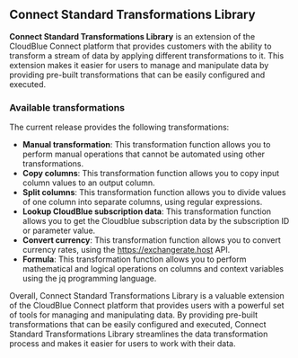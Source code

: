 ## Connect Standard Transformations Library

**Connect Standard Transformations Library** is an extension of the CloudBlue Connect platform that provides customers with the ability to transform a stream of data by applying different transformations to it. This extension makes it easier for users to manage and manipulate data by providing pre-built transformations that can be easily configured and executed.

### Available transformations

The current release provides the following transformations:

* **Manual transformation**: This transformation function allows you to perform manual operations that cannot be automated using other transformations.
* **Copy columns**: This transformation function allows you to copy input column values to an output column.
* **Split columns**: This transformation function allows you to divide values of one column into separate columns, using regular expressions.
* **Lookup CloudBlue subscription data**: This transformation function allows you to get the Cloudblue subscription data by the subscription ID or parameter value.
*  **Convert currency**: This transformation function allows you to convert currency rates, using the https://exchangerate.host API.
*  **Formula**: This transformation function allows you to perform mathematical and logical operations on columns and context variables using the jq programming language.


Overall, Connect Standard Transformations Library is a valuable extension of the CloudBlue Connect platform that provides users with a powerful set of tools for managing and manipulating data. By providing pre-built transformations that can be easily configured and executed, Connect Standard Transformations Library streamlines the data transformation process and makes it easier for users to work with their data.
